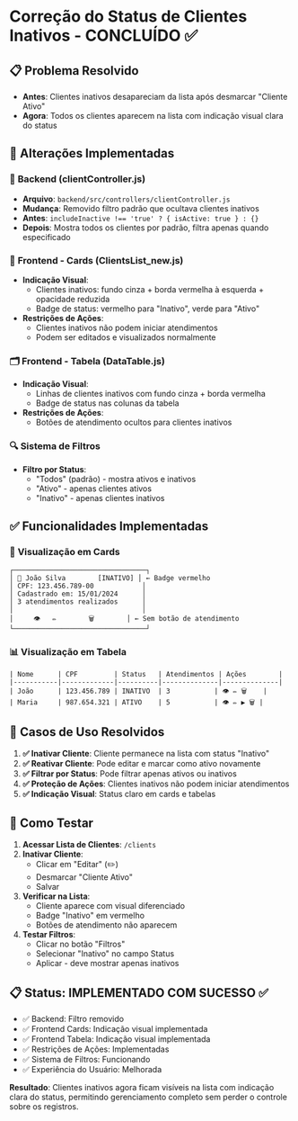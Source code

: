 # Correção do Status de Clientes Inativos - CONCLUÍDO ✅

## 📋 Problema Resolvido
- **Antes**: Clientes inativos desapareciam da lista após desmarcar "Cliente Ativo"
- **Agora**: Todos os clientes aparecem na lista com indicação visual clara do status

## 🔧 Alterações Implementadas

### 🎯 **Backend (clientController.js)**
- **Arquivo**: `backend/src/controllers/clientController.js`
- **Mudança**: Removido filtro padrão que ocultava clientes inativos
- **Antes**: `includeInactive !== 'true' ? { isActive: true } : {}`
- **Depois**: Mostra todos os clientes por padrão, filtra apenas quando especificado

### 🎨 **Frontend - Cards (ClientsList_new.js)**
- **Indicação Visual**: 
  - Clientes inativos: fundo cinza + borda vermelha à esquerda + opacidade reduzida
  - Badge de status: vermelho para "Inativo", verde para "Ativo"
- **Restrições de Ações**:
  - Clientes inativos não podem iniciar atendimentos
  - Podem ser editados e visualizados normalmente

### 🗂️ **Frontend - Tabela (DataTable.js)**
- **Indicação Visual**: 
  - Linhas de clientes inativos com fundo cinza + borda vermelha
  - Badge de status nas colunas da tabela
- **Restrições de Ações**:
  - Botões de atendimento ocultos para clientes inativos

### 🔍 **Sistema de Filtros**
- **Filtro por Status**: 
  - "Todos" (padrão) - mostra ativos e inativos
  - "Ativo" - apenas clientes ativos
  - "Inativo" - apenas clientes inativos

## ✅ **Funcionalidades Implementadas**

### 📱 **Visualização em Cards**
```
┌─────────────────────────────────┐
│ 👤 João Silva        [INATIVO] │ ← Badge vermelho
│ CPF: 123.456.789-00            │
│ Cadastrado em: 15/01/2024      │
│ 3 atendimentos realizados      │
│                                │
│     👁️   ✏️        🗑️        │ ← Sem botão de atendimento
└─────────────────────────────────┘
```

### 📊 **Visualização em Tabela**
```
| Nome      | CPF         | Status   | Atendimentos | Ações        |
|-----------|-------------|----------|--------------|--------------|
| João      | 123.456.789 | INATIVO  | 3           | 👁️ ✏️ 🗑️    |
| Maria     | 987.654.321 | ATIVO    | 5           | 👁️ ✏️ ▶️ 🗑️ |
```

## 🎯 **Casos de Uso Resolvidos**

1. **✅ Inativar Cliente**: Cliente permanece na lista com status "Inativo"
2. **✅ Reativar Cliente**: Pode editar e marcar como ativo novamente
3. **✅ Filtrar por Status**: Pode filtrar apenas ativos ou inativos
4. **✅ Proteção de Ações**: Clientes inativos não podem iniciar atendimentos
5. **✅ Indicação Visual**: Status claro em cards e tabelas

## 🚀 **Como Testar**

1. **Acessar Lista de Clientes**: `/clients`
2. **Inativar Cliente**: 
   - Clicar em "Editar" (✏️)
   - Desmarcar "Cliente Ativo"
   - Salvar
3. **Verificar na Lista**:
   - Cliente aparece com visual diferenciado
   - Badge "Inativo" em vermelho
   - Botões de atendimento não aparecem
4. **Testar Filtros**:
   - Clicar no botão "Filtros"
   - Selecionar "Inativo" no campo Status
   - Aplicar - deve mostrar apenas inativos

## 📋 **Status: IMPLEMENTADO COM SUCESSO** ✅

- ✅ Backend: Filtro removido
- ✅ Frontend Cards: Indicação visual implementada
- ✅ Frontend Tabela: Indicação visual implementada  
- ✅ Restrições de Ações: Implementadas
- ✅ Sistema de Filtros: Funcionando
- ✅ Experiência do Usuário: Melhorada

**Resultado**: Clientes inativos agora ficam visíveis na lista com indicação clara do status, permitindo gerenciamento completo sem perder o controle sobre os registros.